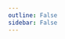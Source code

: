 ```yaml
---
outline: False
sidebar: False
---
```


<iframe
	src="ttps://giseldo-study-plan-v0.hf.space"
	frameborder="0"
	width="1024"
	height="780"
></iframe>
